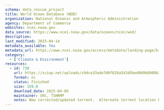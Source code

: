 ```yaml
---
schema: data_rescue_project 
title: World Ocean Database (WOD)
organization: National Oceanic and Atmospheric Administration
agency: Department of Commerce
websites: ncei.noaa.gov
data_source: https://www.ncei.noaa.gov/data/oceans/ncei/wod/
description: 
last_modified: 2025-04-14
metadata_available: Yes
metadata_url: https://www.ncei.noaa.gov/access/metadata/landing-page/bin/iso?id=gov.noaa.nodc:NCEI-WOD
category:
  - ['Climate & Environment'] 
resources:
  - id: 730
    url: https://sciop.net/uploads/c0dce33ade7d0f828a542d5bed069b8909b3ee87
    format: nc
    status: Finished
    size: 159.0
    download_date: 2025-04-09
    maintainer: SRC, TSHRMP
    notes: New corrected/updated torrent.  Alternate torrent location https//academictorrents.com/details/c0dce33ade7d0f828a542d5bed069b8909b3ee87
---
```

